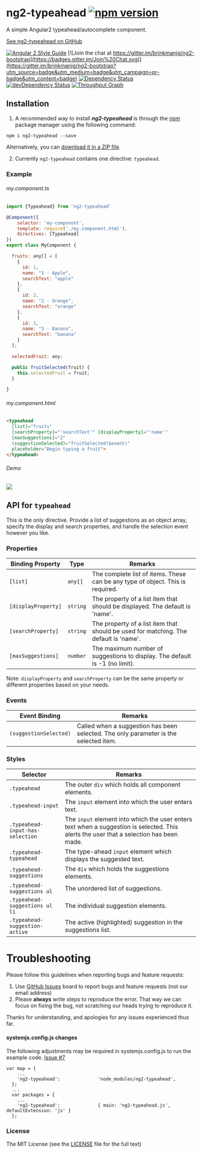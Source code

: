 # ng2-typeahead [![npm version](https://badge.fury.io/js/ng2-typeahead.svg)](http://badge.fury.io/js/ng2-typeahead)
A simple Angular2 typeahead/autocomplete component.

[See ng2-typeahead on GitHub](https://github.com/brinkmanjg/ng2-typeahead)

[![Angular 2 Style Guide](https://mgechev.github.io/angular2-style-guide/images/badge.svg)](https://github.com/mgechev/angular2-style-guide)
[![Join the chat at https://gitter.im/brinkmanjg/ng2-bootstrap](https://badges.gitter.im/Join%20Chat.svg)](https://gitter.im/brinkmanjg/ng2-bootstrap?utm_source=badge&utm_medium=badge&utm_campaign=pr-badge&utm_content=badge)
[![Dependency Status](https://david-dm.org/brinkmanjg/ng2-typeahead.svg)](https://david-dm.org/brinkmanjg/ng2-typeahead)
[![devDependency Status](https://david-dm.org/brinkmanjg/ng2-typeahead/dev-status.svg)](https://david-dm.org/brinkmanjg/ng2-typeahead#info=devDependencies)
[![Throughput Graph](https://graphs.waffle.io/brinkmanjg/ng2-typeahead/throughput.svg)](https://waffle.io/brinkmanjg/ng2-typeahead/metrics)

## Installation

1. A recommended way to install ***ng2-typeahead*** is through the [npm](https://www.npmjs.com/search?q=ng2-typeahead) package manager using the following command:

  `npm i ng2-typeahead --save`

  Alternatively, you can [download it in a ZIP file](https://github.com/brinkmanjg/ng2-typeahead/archive/master.zip).

2. Currently `ng2-typeahead` contains one directive: `typeahead`.


### Example

###### my.component.ts
```javascript
import {Typeahead} from 'ng2-typeahead'

@Component({
    selector: 'my-component',
    template: require('./my.component.html'),
    directives: [Typeahead]
})
export class MyComponent {

  fruits: any[] = [
    {
      id: 1,
      name: "1 - Apple",
      searchText: "apple"
    },
    {
      id: 2,
      name: "2 - Orange",
      searchText: "orange"
    },
    {
      id: 3,
      name: "3 - Banana",
      searchText: "banana"
    }
  ];

  selectedFruit: any;

  public fruitSelected(fruit) {
    this.selectedFruit = fruit;
  }

}
```

###### my.component.html
```html
<typeahead
  [list]="fruits"
  [searchProperty]="'searchText'" [displayProperty]="'name'"
  [maxSuggestions]="2"
  (suggestionSelected)="fruitSelected($event)"
  placeholder="Begin typing a fruit">
</typeahead>
```

###### Demo
![](https://cloud.githubusercontent.com/assets/6796665/16323353/2755a59e-3978-11e6-874c-905a0459d7a5.gif)


## API for `typeahead`

This is the only directive. Provide a list of suggestions as an object array, specify the display and search properties, and handle the selection event however you like.


### Properties

Binding Property | Type | Remarks
------------ | ---------- | -------------
`[list]` | `any[]` | The complete list of items. These can be any type of object. This is required.
`[displayProperty]` | `string` | The property of a list item that should be displayed. The default is 'name'.
`[searchProperty]` | `string` | The property of a list item that should be used for matching. The default is 'name'.
`[maxSuggestions]` | `number` | The maximum number of suggestions to display. The default is -1 (no limit).

Note: `displayProperty` and `searchProperty` can be the same property or different properties based on your needs.  


### Events

Event Binding | Remarks
------------ | -------------
`(suggestionSelected)` | Called when a suggestion has been selected. The only parameter is the selected item.


### Styles

Selector | Remarks
------------ | -------------
`.typeahead` | The outer `div` which holds all component elements.
`.typeahead-input` | The `input` element into which the user enters text.
`.typeahead-input-has-selection` | The `input` element into which the user enters text when a suggestion is selected. This alerts the user that a selection has been made.
`.typeahead-typeahead` | The type-ahead `input` element which displays the suggested text.
`.typeahead-suggestions` | The `div` which holds the suggestions elements.
`.typeahead-suggestions ul` | The unordered list of suggestions.
`.typeahead-suggestions ul li` | The individual suggestion elements.
`.typeahead-suggestion-active` | The active (highlighted) suggestion in the suggestions list.



# Troubleshooting

Please follow this guidelines when reporting bugs and feature requests:

1. Use [GitHub Issues](https://github.com/brinkmanjg/ng2-typeahead/issues) board to report bugs and feature requests (not our email address)
2. Please **always** write steps to reproduce the error. That way we can focus on fixing the bug, not scratching our heads trying to reproduce it.

Thanks for understanding, and apologies for any issues experienced thus far.

#### systemjs.config.js changes

The following adjustments may be required in systemjs.config.js to run the example code.
[Issue #7](https://github.com/brinkmanjg/ng2-typeahead/issues/7)

```
var map = {
    ...
    'ng2-typeahead':              'node_modules/ng2-typeahead',                             
  };
  ...
  var packages = {
    ...
    'ng2-typeahead':              { main: 'ng2-typeahead.js', defaultExtension: 'js' }
  };
```

### License

The MIT License (see the [LICENSE](https://github.com/brinkmanjg/ng2-typeahead/blob/master/LICENSE) file for the full text)
